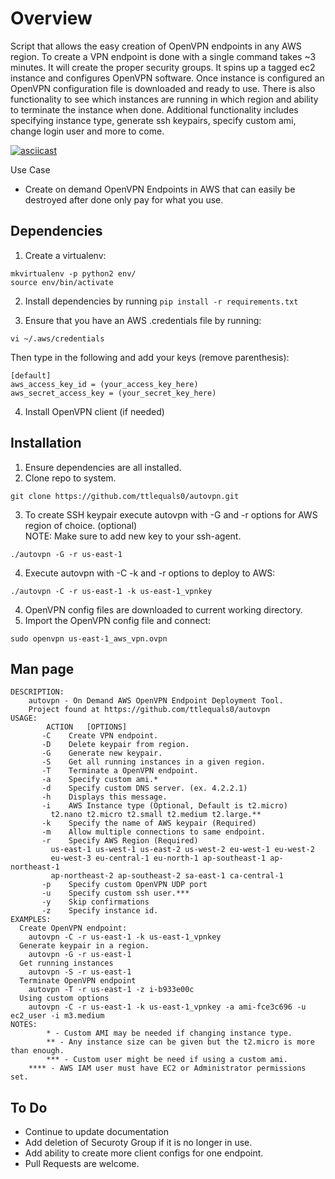 # Overview

Script that allows the easy creation of OpenVPN endpoints in any AWS region.  To create a VPN endpoint is done with a single command takes ~3 minutes. It will create the proper security groups. It spins up a tagged ec2  instance  and configures OpenVPN software. Once instance is configured an OpenVPN configuration file is downloaded and ready to use. There is also functionality to see which instances are running in which region and ability to terminate the instance when done. Additional functionality includes specifying instance type, generate ssh keypairs, specify custom ami,  change login user and more to come. 

[![asciicast](https://asciinema.org/a/102869.png)](https://asciinema.org/a/102869)

Use Case
  * Create on demand OpenVPN Endpoints in AWS that can easily be destroyed after done
    only pay for what you use.
    
## Dependencies

1. Create a virtualenv:
```
mkvirtualenv -p python2 env/
source env/bin/activate
````

2. Install dependencies by running `pip install -r requirements.txt`

3. Ensure that you have an AWS .credentials file by running: 
```
vi ~/.aws/credentials
```
Then type in the following and add your keys (remove parenthesis):
```
[default]
aws_access_key_id = (your_access_key_here)
aws_secret_access_key = (your_secret_key_here)
```
4. Install OpenVPN client (if needed)

## Installation

1. Ensure dependencies are all installed.
2. Clone repo to system.
```
git clone https://github.com/ttlequals0/autovpn.git
```
3. To create SSH keypair execute autovpn with -G and -r options for AWS region of choice. (optional)	
   NOTE: Make sure to add new key to your ssh-agent.
```
./autovpn -G -r us-east-1
```
4. Execute autovpn with -C -k and -r options to deploy to AWS:
```
./autovpn -C -r us-east-1 -k us-east-1_vpnkey
```
4. OpenVPN config files are downloaded to current working directory.
5. Import the OpenVPN config file and connect:
```
sudo openvpn us-east-1_aws_vpn.ovpn
``` 

## Man page
```
DESCRIPTION:
    autovpn - On Demand AWS OpenVPN Endpoint Deployment Tool.
	Project found at https://github.com/ttlequals0/autovpn
USAGE:
        ACTION	 [OPTIONS]
       -C    Create VPN endpoint.
       -D    Delete keypair from region.
       -G    Generate new keypair.
       -S    Get all running instances in a given region.
       -T    Terminate a OpenVPN endpoint.
       -a    Specify custom ami.*
       -d    Specify custom DNS server. (ex. 4.2.2.1)
       -h    Displays this message.
       -i    AWS Instance type (Optional, Default is t2.micro)
	     t2.nano t2.micro t2.small t2.medium t2.large.**
       -k    Specify the name of AWS keypair (Required)
       -m    Allow multiple connections to same endpoint.
       -r    Specify AWS Region (Required)
	     us-east-1 us-west-1 us-east-2 us-west-2 eu-west-1 eu-west-2
	     eu-west-3 eu-central-1 eu-north-1 ap-southeast-1 ap-northeast-1
	     ap-northeast-2 ap-southeast-2 sa-east-1 ca-central-1
       -p    Specify custom OpenVPN UDP port
       -u    Specify custom ssh user.***
       -y    Skip confirmations
       -z    Specify instance id.
EXAMPLES:
  Create OpenVPN endpoint:
	autovpn -C -r us-east-1 -k us-east-1_vpnkey
  Generate keypair in a region.
	autovpn -G -r us-east-1
  Get running instances
	autovpn -S -r us-east-1
  Terminate OpenVPN endpoint
	autovpn -T -r us-east-1 -z i-b933e00c
  Using custom options
    autovpn -C -r us-east-1 -k us-east-1_vpnkey -a ami-fce3c696 -u ec2_user -i m3.medium
NOTES:
        * - Custom AMI may be needed if changing instance type.
        ** - Any instance size can be given but the t2.micro is more than enough.
        *** - Custom user might be need if using a custom ami.
	**** - AWS IAM user must have EC2 or Administrator permissions set.
```

## To Do
  * Continue to update documentation
  * Add deletion of Securoty Group if it is no longer in use.
  * Add ability to create more client configs for one endpoint.
  * Pull Requests are welcome.


